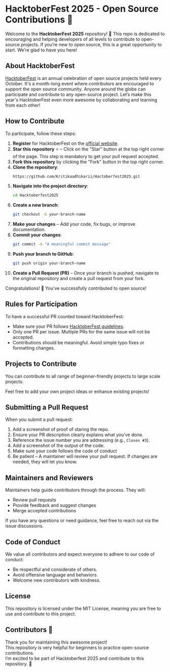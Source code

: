 # HacktoberFest 2025 - Open Source Contributions 🎉

Welcome to the **HacktoberFest 2025** repository! 🎃 This repo is dedicated to encouraging and helping developers of all levels to contribute to open-source projects. If you’re new to open source, this is a great opportunity to start. We’re glad to have you here!


## About HacktoberFest

[HacktoberFest](https://hacktoberfest.com) is an annual celebration of open source projects held every October. It's a month-long event where contributors are encouraged to support the open source community. Anyone around the globe can participate and contribute to any open-source project. Let’s make this year's HacktoberFest even more awesome by collaborating and learning from each other!

## How to Contribute

To participate, follow these steps:
1. **Register** for HacktoberFest on the [official website](https://hacktoberfest.com).
2. **Star this repository** ⭐ – Click on the "Star" button at the top right corner of the page. This step is mandatory to get your pull request accepted.
3. **Fork this repository** by clicking the "Fork" button in the top right corner.
4. **Clone the repository**:
   ```bash
   https://github.com/Kritikaadhikarii/Hactoberfest2025.git
   ```
5. **Navigate into the project directory**:
   ```bash
   cd Hacktoberfest2025
   ```
6. **Create a new branch**:
   ```bash
   git checkout -b your-branch-name
   ```
7. **Make your changes** – Add your code, fix bugs, or improve documentation.
8. **Commit your changes**:
   ```bash
   git commit -m "A meaningful commit message"
   ```
9. **Push your branch to GitHub**:
   ```bash
   git push origin your-branch-name
   ```
10. **Create a Pull Request (PR)** – Once your branch is pushed, navigate to the original repository and create a pull request from your fork.

Congratulations! 🎉 You’ve successfully contributed to open source!

## Rules for Participation

To have a successful PR counted toward HacktoberFest:
- Make sure your PR follows [HacktoberFest guidelines](https://hacktoberfest.com/participation/).
- Only one PR per issue. Multiple PRs for the same issue will not be accepted.
- Contributions should be meaningful. Avoid simple typo fixes or formatting changes.

## Projects to Contribute

You can contribute to all range of beginner-friendly projects to large scale projects.

Feel free to add your own project ideas or enhance existing projects!

## Submitting a Pull Request

When you submit a pull request:
1. Add a screenshot of proof of staring the repo.
2. Ensure your PR description clearly explains what you’ve done.
3. Reference the issue number you are addressing (e.g., `Closes #3`).
4. Add a screenshot of the output of the code.
5. Make sure your code follows the code of conduct
6. Be patient – A maintainer will review your pull request. If changes are needed, they will let you know.

## Maintainers and Reviewers

Maintainers help guide contributors through the process. They will:
- Review pull requests
- Provide feedback and suggest changes
- Merge accepted contributions

If you have any questions or need guidance, feel free to reach out via the issue discussions.

## Code of Conduct

We value all contributors and expect everyone to adhere to our code of conduct: 
- Be respectful and considerate of others.
- Avoid offensive language and behaviors.
- Welcome new contributors with kindness.

## License

This repository is licensed under the MIT License, meaning you are free to use and contribute to this project.
## Contributors 🎉

Thank you for maintaining this awesome project!  
This repository is very helpful for beginners to practice open-source contributions.  
I’m excited to be part of Hacktoberfest 2025 and contribute to this repository. 🚀
